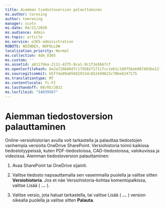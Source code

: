 ```yaml
---
title: Aiemman tiedostoversion palauttaminen
ms.author: toresing
author: tomresing
manager: scotv
ms.date: 04/21/2020
ms.audience: Admin
ms.topic: article
ms.service: o365-administration
ROBOTS: NOINDEX, NOFOLLOW
localization_priority: Normal
ms.collection: Adm_O365
ms.custom: ''
ms.assetid: a8117dea-2111-4275-9ca1-9c1f3e5667cf
ms.openlocfilehash: 6e2a728b80d7c175682f17117cc1e61c109f56eb987483be12187d048467a4c4
ms.sourcegitcommit: b5f7da89a650d2915dc652449623c78be6247175
ms.translationtype: MT
ms.contentlocale: fi-FI
ms.lasthandoff: 08/05/2021
ms.locfileid: "54039567"
---
```

# <a name="restore-a-previous-file-version"></a>Aiemman tiedostoversion palauttaminen

Online-versiohistorian avulla voit tarkastella ja palauttaa tiedostojen vanhempia versioita OneDrive SharePoint. Versiohistoria toimii kaikissa tiedostotyypeissä, kuten PDF-tiedostoissa, CAD-tiedostoissa, valokuvissa ja videoissa. Aiemman tiedostoversion palauttaminen:
  
1. Avaa SharePoint tai OneDrive sijainti.
    
2. Valitse tiedosto napsauttamalla sen vasemmalla puolella ja valitse sitten **Versiohistoria**. Jos et näe Versiohistoria-kohtaa komentopalkissa, valitse Lisää ( **...** ). 
    
3. Valitse versio, jota haluat tarkastella, tai valitse Lisää ( **...** ) version oikealla puolella ja valitse sitten **Palauta**.
    

